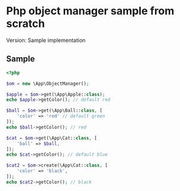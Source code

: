 # Php object manager sample from scratch

Version: Sample implementation

## Sample

```php
<?php

$om = new \App\ObjectManager();

$apple = $om->get(\App\Apple::class);
echo $apple->getColor(); // default red

$ball = $om->get(\App\Ball::class, [
    'color' => 'red' // default green
]);
echo $ball->getColor(); // red

$cat = $om->get(\App\Cat::class, [
    'ball' => $ball,
]);
echo $cat->getColor(); // default blue

$cat2 = $om->create(\App\Cat::class, [
    'color' => 'black',
]);
echo $cat2->getColor(); // black

```
